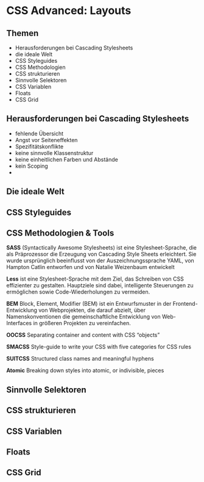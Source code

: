 # CSS Advanced: Layouts

## Themen
- Herausforderungen bei Cascading Stylesheets
- die ideale Welt
- CSS Styleguides
- CSS Methodologien
- CSS strukturieren
- Sinnvolle Selektoren
- CSS Variablen
- Floats
- CSS Grid

## Herausforderungen bei Cascading Stylesheets
- fehlende Übersicht
- Angst vor Seiteneffekten
- Spezifitätskonflikte
- keine sinnvolle Klassenstruktur
- keine einheitlichen Farben und Abstände
- kein Scoping
- 
## Die ideale Welt

## CSS Styleguides

## CSS Methodologien & Tools

**SASS** (Syntactically Awesome Stylesheets) ist eine Stylesheet-Sprache, die als Präprozessor die Erzeugung von Cascading Style Sheets erleichtert. Sie wurde ursprünglich beeinflusst von der Auszeichnungssprache YAML, von Hampton Catlin entworfen und von Natalie Weizenbaum entwickelt

**Less** ist eine Stylesheet-Sprache mit dem Ziel, das Schreiben von CSS effizienter zu gestalten. Hauptziele sind dabei, intelligente Steuerungen zu ermöglichen sowie Code-Wiederholungen zu vermeiden.

**BEM** Block, Element, Modifier (BEM) ist ein Entwurfsmuster in der Frontend-Entwicklung von Webprojekten, die darauf abzielt, über Namenskonventionen die gemeinschaftliche Entwicklung von Web-Interfaces in größeren Projekten zu vereinfachen.

**OOCSS** Separating container and content with CSS “objects”

**SMACSS** Style-guide to write your CSS with five categories for CSS rules

**SUITCSS** Structured class names and meaningful hyphens

**Atomic** Breaking down styles into atomic, or indivisible, pieces

## Sinnvolle Selektoren
## CSS strukturieren
## CSS Variablen
## Floats
## CSS Grid

